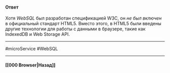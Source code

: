 #### Ответ

Хотя *WebSQL* был разработан спецификацией W3C, он *не был включен* в официальный стандарт HTML5. Вместо этого, в HTML5 были введены другие технологии для работы с данными в браузере, такие как IndexedDB и Web Storage API.

___
#microService #WebSQL 

___

#### [[000 Browser|Назад]]